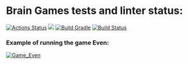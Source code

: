 # Brain Games tests and linter status:
[![Actions Status](https://github.com/VaalBerit/java-project-lvl1/workflows/hexlet-check/badge.svg)](https://github.com/VaalBerit/java-project-lvl1/actions)
<a href="https://codeclimate.com/github/VaalBerit/java-project-lvl1/maintainability"><img src="https://api.codeclimate.com/v1/badges/e8f4bdb533e4e4f2c327/maintainability" /></a>
[![Build Gradle](https://github.com/VaalBerit/java-project-lvl1/actions/workflows/main.yml/badge.svg)](https://github.com/VaalBerit/java-project-lvl1/actions/workflows/main.yml)
[![Build Status](https://travis-ci.com/VaalBerit/java-project-lvl1.svg?branch=main)](https://travis-ci.com/github/VaalBerit/java-project-lvl1)
### Example of running the game Even:
[![Game_Even](https://asciinema.org/a/KK4QHXeuzeqdBM9JoL2jDjMav.svg)](https://asciinema.org/a/KK4QHXeuzeqdBM9JoL2jDjMav)
